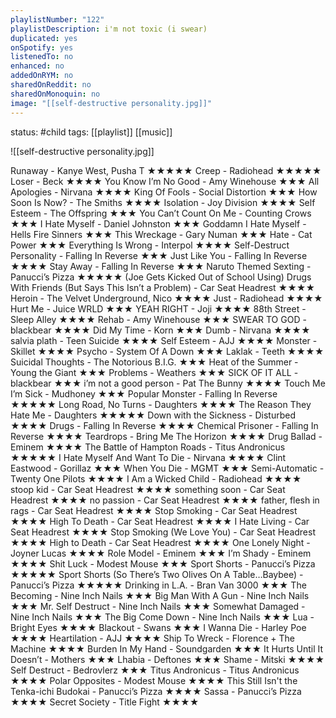```yaml
---
playlistNumber: "122"
playlistDescription: i'm not toxic (i swear)
duplicated: yes
onSpotify: yes
listenedTo: no
enhanced: no
addedOnRYM: no
sharedOnReddit: no
sharedOnMonoquin: no
image: "[[self-destructive personality.jpg]]"
---
```

status: #child 
tags: [[playlist]] [[music]] 

![[self-destructive personality.jpg]]

Runaway - Kanye West, Pusha T ★★★★★
Creep - Radiohead ★★★★★
Loser - Beck ★★★★
You Know I’m No Good - Amy Winehouse ★★★
All Apologies - Nirvana ★★★★
King Of Fools - Social Distortion ★★★
How Soon Is Now? - The Smiths ★★★★
Isolation - Joy Division ★★★★
Self Esteem - The Offspring ★★★
You Can’t Count On Me - Counting Crows ★★★
I Hate Myself - Daniel Johnston ★★★
Goddamn I Hate Myself - Hells Fire Sinners ★★★
This Wreckage - Gary Numan ★★★
Hate - Cat Power ★★★
Everything Is Wrong - Interpol ★★★★
Self-Destruct Personality - Falling In Reverse ★★★
Just Like You - Falling In Reverse ★★★★
Stay Away - Falling In Reverse ★★★
Naruto Themed Sexting - Panucci’s Pizza ★★★★★
(Joe Gets Kicked Out of School Using) Drugs With Friends (But Says This Isn’t a Problem) - Car Seat Headrest ★★★★
Heroin - The Velvet Underground, Nico ★★★★
Just - Radiohead ★★★★
Hurt Me - Juice WRLD ★★★
YEAH RIGHT - Joji ★★★★
88th Street - Sleep Alley ★★★★
Rehab - Amy Winehouse ★★★
SWEAR TO GOD - blackbear ★★★★
Did My Time - Korn ★★★
Dumb - Nirvana ★★★★
salvia plath - Teen Suicide ★★★★
Self Esteem - AJJ ★★★★
Monster - Skillet ★★★★
Psycho - System Of A Down ★★★
Laklak - Teeth ★★★★
Suicidal Thoughts - The Notorious B.I.G. ★★★
Heat of the Summer - Young the Giant ★★★
Problems - Weathers ★★★
SICK OF IT ALL - blackbear ★★★
i’m not a good person - Pat The Bunny ★★★★
Touch Me I’m Sick - Mudhoney ★★★
Popular Monster - Falling In Reverse ★★★★★
Long Road, No Turns - Daughters ★★★★
The Reason They Hate Me - Daughters ★★★★★
Down with the Sickness - Disturbed ★★★★
Drugs - Falling In Reverse ★★★★
Chemical Prisoner - Falling In Reverse ★★★★
Teardrops - Bring Me The Horizon ★★★★
Drug Ballad - Eminem ★★★★
The Battle of Hampton Roads - Titus Andronicus ★★★★★
I Hate Myself And Want To Die - Nirvana ★★★★
Clint Eastwood - Gorillaz ★★★
When You Die - MGMT ★★★
Semi-Automatic - Twenty One Pilots ★★★★
I Am a Wicked Child - Radiohead ★★★★
stoop kid - Car Seat Headrest ★★★★
something soon - Car Seat Headrest ★★★★
no passion - Car Seat Headrest ★★★★
father, flesh in rags - Car Seat Headrest ★★★★
Stop Smoking - Car Seat Headrest ★★★★
High To Death - Car Seat Headrest ★★★★
I Hate Living - Car Seat Headrest ★★★★
Stop Smoking (We Love You) - Car Seat Headrest ★★★★
High to Death - Car Seat Headrest ★★★★
One Lonely Night - Joyner Lucas ★★★★
Role Model - Eminem ★★★
I’m Shady - Eminem ★★★★
Shit Luck - Modest Mouse ★★★
Sport Shorts - Panucci’s Pizza ★★★★★
Sport Shorts (So There’s Two Olives On A Table…Baybee) - Panucci’s Pizza ★★★★★
Drinking in L.A. - Bran Van 3000 ★★★
The Becoming - Nine Inch Nails ★★★
Big Man With A Gun - Nine Inch Nails ★★★
Mr. Self Destruct - Nine Inch Nails ★★★
Somewhat Damaged - Nine Inch Nails ★★★
The Big Come Down - Nine Inch Nails ★★★
Lua - Bright Eyes ★★★★
Blackout - Swans ★★★
I Wanna Die - Harley Poe ★★★★
Heartilation - AJJ ★★★★
Ship To Wreck - Florence + The Machine ★★★★
Burden In My Hand - Soundgarden ★★★
It Hurts Until It Doesn’t - Mothers ★★★
Lhabia - Deftones ★★★
Shame - Mitski ★★★★
Self Destruct - Bedrovlerz ★★★
Titus Andronicus - Titus Andronicus ★★★★
Polar Opposites - Modest Mouse ★★★★
This Still Isn't the Tenka-ichi Budokai - Panucci’s Pizza ★★★★
Sassa - Panucci’s Pizza ★★★★
Secret Society - Title Fight ★★★★


